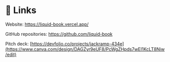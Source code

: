 # 🔗 Links

Website: [https://liquid-book.vercel.app/ ](https://liquid-book.vercel.app/)

GitHub repositories: [https://github.com/liquid-book ](https://github.com/liquid-book)

Pitch deck: [https://devfolio.co/projects/jackramp-434e](https://www.canva.com/design/DAGZyr9eUF8/PcWgZHpds7wEl1KcLT8Niw/edit)
